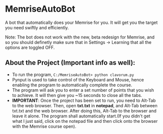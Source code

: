 # MemriseAutoBot

A bot that automatically does your Memrise for you. It will get you the target you need swiftly and efficiently.

Note: The bot does not work with the new, beta redesign for Memrise, and so you should definetly make sure that in Settings -> Learning that all the options are toggled OFF.

## About the Project (Important info as well):

-   To run the program, `C:/MemriseAutoBot> python clavorum.py`
-   Pynput is used to take control of the Keyboard and Mouse, hence enabling the program to automatically complete the course.
-   The program will ask you to enter a set number of points that you wish to achieve. It will then give you ~15 seconds to close all the tabs.
-   <b>IMPORTANT</b>: Once the project has been set to run, you need to Alt-Tab to the web browser. Then, open <b>txt.txt</b> in <b>notepad</b>, and Alt-Tab between txt.txt and the web browser. After doing this, Alt-Tab to the browser and leave it alone. The program shall automatically start.(If you didn't get what I just said, click on the notepad file and then click onto the browser with the Memrise course open).
